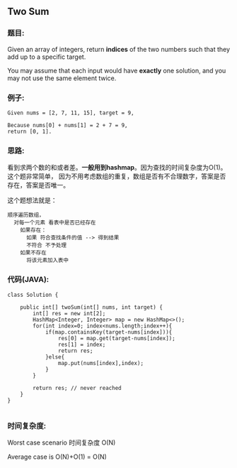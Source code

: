 ## Two Sum



### 题目:


Given an array of integers, return **indices** of the two numbers such that they add up to a specific target.

You may assume that each input would have **exactly** one solution, and you may not use the same element twice.



### 例子:

```
Given nums = [2, 7, 11, 15], target = 9,

Because nums[0] + nums[1] = 2 + 7 = 9,
return [0, 1].

```



### 思路:

看到求两个数的和或者差。**一般用到hashmap**。因为查找的时间复杂度为O(1)。 这个题非常简单， 因为不用考虑数组的重复，数组是否有不合理数字，答案是否存在，答案是否唯一。

这个题想法就是：

```
顺序遍历数组，
  对每一个元素 看表中是否已经存在
    如果存在：
      如果 符合查找条件的值 --> 得到结果
      不符合 不予处理
    如果不存在
      将该元素加入表中
```

### 代码(JAVA):


```
class Solution {

    public int[] twoSum(int[] nums, int target) {
        int[] res = new int[2];
        HashMap<Integer, Integer> map = new HashMap<>();
        for(int index=0; index<nums.length;index++){
            if(map.containsKey(target-nums[index])){
                res[0] = map.get(target-nums[index]);
                res[1] = index;
                return res;
            }else{
                map.put(nums[index],index);
            }
        }

        return res; // never reached
    }
}


```


### 时间复杂度:

Worst case scenario 时间复杂度 O(N)

Average case is O(N)+O(1) = O(N)

